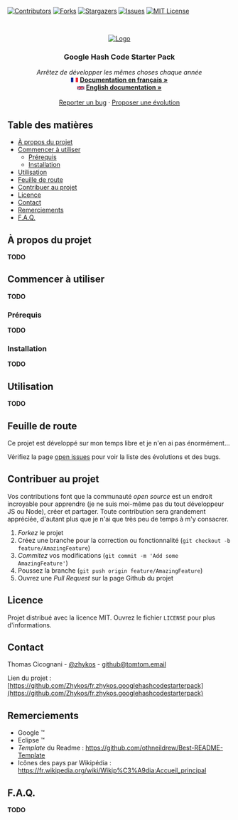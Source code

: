 [![Contributors][contributors-shield]][contributors-url]
[![Forks][forks-shield]][forks-url]
[![Stargazers][stars-shield]][stars-url]
[![Issues][issues-shield]][issues-url]
[![MIT License][license-shield]][license-url]



<!-- PROJECT LOGO -->
<br />
<p align="center">
  <a href="https://github.com/Zhykos/fr.zhykos.googlehashcodestarterpack">
    <img src="../doc/images/logo.png" alt="Logo" width="80" height="80" />
  </a>

  <h3 align="center">Google Hash Code Starter Pack</h3>

  <p align="center">
    <i>Arrêtez de développer les mêmes choses chaque année</i>
    <br />
    <img src="../doc/images/france.png" alt="France" width="16" /> <a href="https://github.com/Zhykos/fr.zhykos.googlehashcodestarterpack/blob/latest/doc/README.french.md"><strong>Documentation en français »</strong></a>
    <br />
    <img src="../doc/images/uk.png" alt="English" width="16" /> <a href="https://github.com/Zhykos/fr.zhykos.googlehashcodestarterpack/blob/latest/README.md"><strong>English documentation »</strong></a>
    <br />
    <br />
    <a href="https://github.com/Zhykos/fr.zhykos.googlehashcodestarterpack/issues">Reporter un bug</a>
    ·
    <a href="https://github.com/Zhykos/fr.zhykos.googlehashcodestarterpack/issues">Proposer une évolution</a>
  </p>
</p>

<!-- TABLE OF CONTENTS -->
## Table des matières

* [À propos du projet](#à-propos-du-projet)
* [Commencer à utiliser](#commencer-à-utiliser)
  * [Prérequis](#prérequis)
  * [Installation](#installation)
* [Utilisation](#utilisation)
* [Feuille de route](#feuille-de-route)
* [Contribuer au projet](#contribuer-au-projet)
* [Licence](#licence)
* [Contact](#contact)
* [Remerciements](#remerciements)
* [F.A.Q.](#faq)

<!-- ABOUT THE PROJECT -->
## À propos du projet

**TODO**

<!-- GETTING STARTED -->
## Commencer à utiliser

**TODO**

### Prérequis

**TODO**

### Installation

**TODO**

<!-- USAGE EXAMPLES -->
## Utilisation

**TODO**

<!-- ROADMAP -->
## Feuille de route

Ce projet est développé sur mon temps libre et je n'en ai pas énormément...

Vérifiez la page [open issues](https://github.com/Zhykos/fr.zhykos.videocustomfeed/issues) pour voir la liste des évolutions et des bugs.

<!-- CONTRIBUTING -->
## Contribuer au projet

Vos contributions font que la communauté *open source* est un endroit incroyable pour apprendre (je ne suis moi-même pas du tout développeur JS ou Node), créer et partager. Toute contribution sera grandement appréciée, d'autant plus que je n'ai que très peu de temps à m'y consacrer.

1. *Forkez* le projet
2. Créez une branche pour la correction ou fonctionnalité (`git checkout -b feature/AmazingFeature`)
3. *Commitez* vos modifications (`git commit -m 'Add some AmazingFeature'`)
4. Poussez la branche (`git push origin feature/AmazingFeature`)
5. Ouvrez une *Pull Request* sur la page Github du projet

<!-- LICENSE -->
## Licence

Projet distribué avec la licence MIT. Ouvrez le fichier `LICENSE` pour plus d'informations.

<!-- CONTACT -->
## Contact

Thomas Cicognani - [@zhykos](https://twitter.com/zhykos) - github@tomtom.email

Lien du projet : [https://github.com/Zhykos/fr.zhykos.googlehashcodestarterpack](https://github.com/Zhykos/fr.zhykos.googlehashcodestarterpack)

<!-- ACKNOWLEDGEMENTS -->
## Remerciements

* Google ™
* Eclipse ™
* *Template* du Readme : https://github.com/othneildrew/Best-README-Template
* Icônes des pays par Wikipédia : https://fr.wikipedia.org/wiki/Wikip%C3%A9dia:Accueil_principal

## F.A.Q.

**TODO**


<!-- MARKDOWN LINKS & IMAGES -->
<!-- https://www.markdownguide.org/basic-syntax/#reference-style-links -->
[contributors-shield]: https://img.shields.io/github/contributors/Zhykos/fr.zhykos.googlehashcodestarterpack.svg?style=flat-square
[contributors-url]: https://github.com/Zhykos/fr.zhykos.googlehashcodestarterpack/graphs/contributors
[forks-shield]: https://img.shields.io/github/forks/Zhykos/fr.zhykos.googlehashcodestarterpack.svg?style=flat-square
[forks-url]: https://github.com/Zhykos/fr.zhykos.googlehashcodestarterpack/network/members
[stars-shield]: https://img.shields.io/github/stars/Zhykos/fr.zhykos.googlehashcodestarterpack.svg?style=flat-square
[stars-url]: https://github.com/Zhykos/fr.zhykos.googlehashcodestarterpack/stargazers
[issues-shield]: https://img.shields.io/github/issues/Zhykos/fr.zhykos.googlehashcodestarterpack.svg?style=flat-square
[issues-url]: https://github.com/Zhykos/fr.zhykos.googlehashcodestarterpack/issues
[license-shield]: https://img.shields.io/github/license/Zhykos/fr.zhykos.googlehashcodestarterpack.svg?style=flat-square
[license-url]: https://github.com/Zhykos/fr.zhykos.googlehashcodestarterpack/blob/master/LICENSE.txt